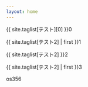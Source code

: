 ```yaml
---
layout: home
---
```


{{ site.taglist[テスト][0] }}0


{{ site.taglist[テスト2] | first }}1

{{ site.taglist[テスト2] }}2


{{ site.taglist[テスト2] | first }}3

os356

